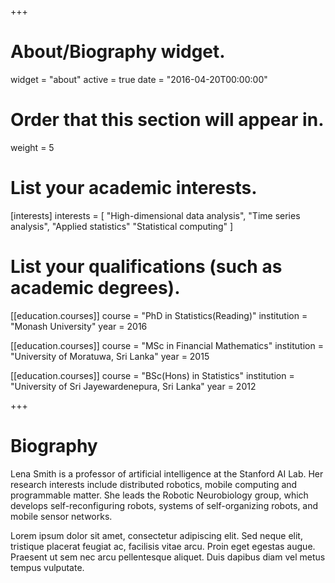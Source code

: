 +++
# About/Biography widget.
widget = "about"
active = true
date = "2016-04-20T00:00:00"

# Order that this section will appear in.
weight = 5

# List your academic interests.
[interests]
  interests = [
    "High-dimensional data analysis",
    "Time series analysis",
    "Applied statistics"
    "Statistical computing"
  ]

# List your qualifications (such as academic degrees).
[[education.courses]]
  course = "PhD in Statistics(Reading)"
  institution = "Monash University"
  year = 2016

[[education.courses]]
  course = "MSc in Financial Mathematics"
  institution = "University of Moratuwa, Sri Lanka"
  year = 2015

[[education.courses]]
  course = "BSc(Hons) in Statistics"
  institution = "University of Sri Jayewardenepura, Sri Lanka"
  year = 2012
 
+++

# Biography

Lena Smith is a professor of artificial intelligence at the Stanford AI Lab. Her research interests include distributed robotics, mobile computing and programmable matter. She leads the Robotic Neurobiology group, which develops self-reconfiguring robots, systems of self-organizing robots, and mobile sensor networks.

Lorem ipsum dolor sit amet, consectetur adipiscing elit. Sed neque elit, tristique placerat feugiat ac, facilisis vitae arcu. Proin eget egestas augue. Praesent ut sem nec arcu pellentesque aliquet. Duis dapibus diam vel metus tempus vulputate. 
